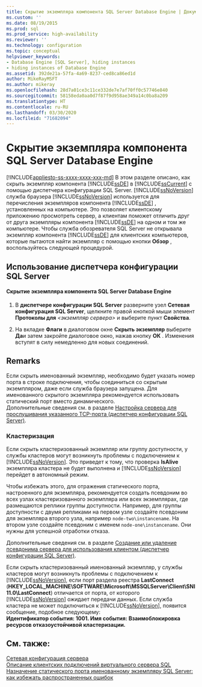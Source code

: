 ```yaml
---
title: Скрытие экземпляра компонента SQL Server Database Engine | Документы Майкрософт
ms.custom: ''
ms.date: 08/19/2015
ms.prod: sql
ms.prod_service: high-availability
ms.reviewer: ''
ms.technology: configuration
ms.topic: conceptual
helpviewer_keywords:
- Database Engine [SQL Server], hiding instances
- hiding instances of Database Engine
ms.assetid: 392de21a-57fa-4a69-8237-ced8ca86ed1d
author: MikeRayMSFT
ms.author: mikeray
ms.openlocfilehash: 28d7a01ce3c11ce332de7e7af70ff0c57746e840
ms.sourcegitcommit: 58158eda0aa0d7f87f9d958ae349a14c0ba8a209
ms.translationtype: HT
ms.contentlocale: ru-RU
ms.lasthandoff: 03/30/2020
ms.locfileid: "71682094"
---
```

# <a name="hide-an-instance-of-sql-server-database-engine"></a>Скрытие экземпляра компонента SQL Server Database Engine
[!INCLUDE[appliesto-ss-xxxx-xxxx-xxx-md](../../includes/appliesto-ss-xxxx-xxxx-xxx-md.md)]
  В этом разделе описано, как скрыть экземпляр компонента [!INCLUDE[ssDE](../../includes/ssde-md.md)] в [!INCLUDE[ssCurrent](../../includes/sscurrent-md.md)] с помощью диспетчера конфигурации SQL Server. [!INCLUDE[ssNoVersion](../../includes/ssnoversion-md.md)] служба браузера [!INCLUDE[ssNoVersion](../../includes/ssnoversion-md.md)] используется для перечисления экземпляров компонента [!INCLUDE[ssDE](../../includes/ssde-md.md)] , установленных на компьютере. Это позволяет клиентскому приложению просмотреть сервер, а клиентам поможет отличить друг от друга экземпляры компонента [!INCLUDE[ssDE](../../includes/ssde-md.md)] на одном и том же компьютере. Чтобы служба обозревателя SQL Server не открывала экземпляр компонента [!INCLUDE[ssDE](../../includes/ssde-md.md)] для клиентских компьютеров, которые пытаются найти экземпляр с помощью кнопки **Обзор** , воспользуйтесь следующей процедурой.  
  
##  <a name="using-sql-server-configuration-manager"></a><a name="SSMSProcedure"></a> Использование диспетчера конфигурации SQL Server  
  
#### <a name="to-hide-an-instance-of-the-sql-server-database-engine"></a>Скрытие экземпляра компонента SQL Server Database Engine  
  
1.  В **диспетчере конфигурации SQL Server** разверните узел **Сетевая конфигурация SQL Server**, щелкните правой кнопкой мыши элемент **Протоколы для**  *\<экземпляр сервера>* и выберите пункт **Свойства**.  
  
2.  На вкладке **Флаги** в диалоговом окне **Скрыть экземпляр** выберите **Да**и затем закройте диалоговое окно, нажав кнопку **ОК** . Изменения вступят в силу немедленно для новых соединений.  
  
## <a name="remarks"></a>Remarks  
 Если скрыть именованный экземпляр, необходимо будет указать номер порта в строке подключения, чтобы соединиться со скрытым экземпляром, даже если служба браузера запущена. Для именованного скрытого экземпляра рекомендуется использовать статический порт вместо динамического.  
  Дополнительные сведения см. в разделе [Настройка сервера для прослушивания указанного TCP-порта (диспетчер конфигурации SQL Server)](../../database-engine/configure-windows/configure-a-server-to-listen-on-a-specific-tcp-port.md).  
  
### <a name="clustering"></a>Кластеризация  
 Если скрыть кластеризованный экземпляр или группу доступности, у службы кластеров могут возникнуть проблемы с подключением к [!INCLUDE[ssNoVersion](../../includes/ssnoversion-md.md)]. Это приведет к тому, что проверка **IsAlive** экземпляра кластера не будет выполнена и [!INCLUDE[ssNoVersion](../../includes/ssnoversion-md.md)] перейдет в автономный режим. 
 
Чтобы избежать этого, для отражения статического порта, настроенного для экземпляра, рекомендуется создать псевдоним во всех узлах кластеризованного экземпляра или всех экземплярах, где размещаются реплики группы доступности.  Например, для группы доступности с двумя репликами на первом узле создайте псевдоним для экземпляра второго узла, например `node-two\instancename`. На втором узле создайте псевдоним с именем `node-one\instancename`. Они нужны для успешной отработки отказа. 
 
 Дополнительные сведения см. в разделе [Создание или удаление псевдонима сервера для использования клиентом (диспетчер конфигурации SQL Server)](../../database-engine/configure-windows/create-or-delete-a-server-alias-for-use-by-a-client.md).  
  
 Если скрыть кластеризованный именованный экземпляр, у службы кластеров могут возникнуть проблемы с подключением к [!INCLUDE[ssNoVersion](../../includes/ssnoversion-md.md)], если порт раздела реестра **LastConnect** (**HKEY_LOCAL_MACHINE\SOFTWARE\Microsoft\MSSQLServer\Client\SNI11.0\LastConnect**) отличается от порта, от которого [!INCLUDE[ssNoVersion](../../includes/ssnoversion-md.md)] ожидает передачи данных. Если служба кластера не может подключиться к [!INCLUDE[ssNoVersion](../../includes/ssnoversion-md.md)], появится сообщение, подобное следующему:  
**Идентификатор события: 1001. Имя события: Взаимоблокировка ресурсов отказоустойчивой кластеризации.**  
  
## <a name="see-also"></a>См. также:  
 [Сетевая конфигурация сервера](../../database-engine/configure-windows/server-network-configuration.md)   
 [Описание клиентских подключений виртуального сервера SQL](https://support.microsoft.com/kb/273673)   
 [Назначение статического порта именованному экземпляру SQL Server: как избежать распространенных ошибок](https://blogs.msdn.com/b/arvindsh/archive/2012/09/08/how-to-assign-a-static-port-to-a-sql-server-named-instance-and-avoid-a-common-pitfall.aspx)  
  
  
